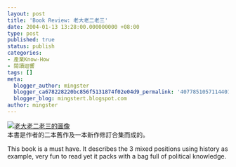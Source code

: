 ```yaml
---
layout: post
title: 'Book Review: 老大老二老三'
date: 2004-01-13 13:28:00.000000000 +08:00
type: post
published: true
status: publish
categories:
- 產業Know-How
- 閱讀迴響
tags: []
meta:
  blogger_author: mingster
  blogger_ca678228220bc856f5131874f02e04d9_permalink: '4077851057114401242'
  blogger_blog: mingstert.blogspot.com
author: mingster
---
```

<p><a title="更多關於老大老二老三" href="http://www.anobii.com/books/016ee07c7c948b1b7c/"><img title="更多關於老大老二老三" alt="老大老二老三的圖像" src="/img/image_item.php?type=4&amp;isbn=9578833326" /></a><br />本書是作者的二本舊作及一本新作修訂合集而成的。</p>
<p>This book is a must have. It describes the 3 mixed positions using history as example, very fun to read yet it packs with a bag full of political knowledge.</p>
